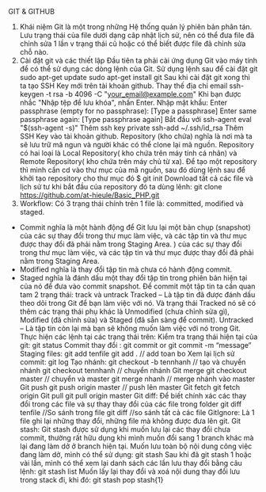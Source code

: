 GIT & GITHUB

1. Khái niệm
Git là một trong những Hệ thống quản lý phiên bản phân tán.
Lưu trạng thái của file dưới dạng câp nhật lịch sử, nên có thể đưa file đã chỉnh sửa 1 lần v trạng thái cũ hoặc có thể biết được file đã chỉnh sửa chỗ nào.
2. Cài đặt git và các thiết lập
Đầu tiên ta phải cài ứng dụng Git vào máy tính để có thể sử dụng các dòng lệnh của Git. 
Sử dụng lệnh sau để cài đặt git sudo apt-get update sudo apt-get install git
Sau khi cài đặt git xong thì ta tạo SSH Key mới trên tài khoản github. Thay thế địa chỉ email ssh-keygen -t rsa -b 4096 -C "your_email@example.com" Khi bạn được nhắc "Nhập tệp để lưu khóa", nhấn Enter. Nhập mật khẩu: Enter passphrase (empty for no passphrase): [Type a passphrase] Enter same passphrase again: [Type passphrase again] Bắt đầu với ssh-agent eval "$(ssh-agent -s)" Thêm ssh key private ssh-add ~/.ssh/id_rsa Thêm SSH Key vào tài khoản github.
Repository (kho chứa) nghĩa là nơi mà ta sẽ lưu trữ mã ngun và người khác có thể clone lại mã nguồn. Repository có hai loại là Local Repository( kho chứa trên máy tính cá nhân) và Remote Repository( kho chứa trên máy chủ từ xa). Để tạo một repository thì mình cần cd vào thư mục của mã nguồn, sau đó dùng lệnh sau để khởi tạo repository cho thư mục đó $ git init Download tất cả các file và lịch sử tư khi bắt đầu của repository đó ta dùng lênh: git clone https://github.com/at-hieule/Basic_PHP.git
3. Workflow:
Có 3 trạng thái chính trên 1 file là: committed, modified và staged.
+	Commit nghĩa là một hành động để Git lưu lại một bản chụp (snapshot) của các sự thay đổi trong thư mục làm việc, và các tập tin và thư mục được thay đổi đã phải nằm trong Staging Area. ) của các sự thay đổi trong thư mục làm việc, và các tập tin và thư mục được thay đổi đã phải nằm trong Staging Area.
+	Modified nghĩa là thay đổi tập tin mà chưa có hành động commit.
+	Staged nghĩa là đánh dấu một thay đổi tập tin trong phiên bản hiện tại của nó để đưa vào commit snapshot.
Để commit một tập tin ta cần quan tam 2 trạng thái: track và untrack 
Tracked
 – Là tập tin đã được đánh dấu theo dõi trong Git để bạn làm việc với nó. 
Và trạng thái Tracked nó sẽ có thêm các trạng thái phụ khác là Unmodified (chưa chỉnh sửa gì), Modified (đã chỉnh sửa) và Staged (đã sẵn sàng để commit).
 Untracked
 – Là tập tin còn lại mà bạn sẽ không muốn làm việc với nó trong Git.
Thực hiện các lệnh tại các trạng thái trên:
Kiểm tra trạng thái hiện tại của git:	git status
Commit thay đổi : git commit or git commit -m “message”
Staging files:	git add tenfile git add .	// add toan bo
Xem lại lịch sử commit: git log
Tạo nhánh:	git checkout -b tennhanh	// tạo và chuyển nhánh git checkout tennhanh // chuyển nhánh
Git merge git checkout master	// chuyển và master git merge nhanh	// merge nhánh vào master
Git push	git push origin master	// push lên master
Git fetch	git fetch origin
Git pull	git pull origin master
Git diff: Để biết chính xác các thay đổi trong các file và sự thay thay đổi của các file trong folder git diff tenfile	//So sánh trong file git diff //so sánh tất cả các file
GitIgnore: Là 1 file ghi lại những thay đổi, những file mà không được đưa lên git.
Git stash: Git stash được sử dụng khi muốn lưu lại các thay đổi chưa commit, thường rất hữu dụng khi mình muốn đổi sang 1 branch khác mà lại đang làm dở ở branch hiện tại. Muốn lưu toàn bộ nội dung công việc đang làm dở, mình có thể sử dụng: git stash 
Sau khi đã git stash 1 hoặc vài lần, mình có thể xem lại danh sách các lần lưu thay đổi bằng câu lệnh: git stash list 
Muốn lấy lại thay đổi và xoá nội dung thay đổi lưu trong stack đi, khi đó: git stash pop stash{1}
